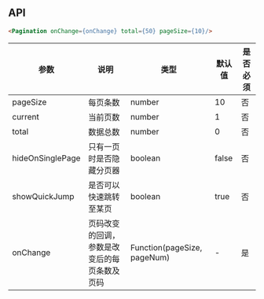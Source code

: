 ## API

```html
<Pagination onChange={onChange} total={50} pageSize={10}/>
```

| 参数 | 说明 | 类型 | 默认值 | 是否必须 |
| --- | --- | --- | --- | --- |
| pageSize | 每页条数 | number | 10 | 否 |
| current | 当前页数 | number | 1 | 否 |
| total | 数据总数 | number | 0 | 否 |
| hideOnSinglePage | 只有一页时是否隐藏分页器 | boolean | false | 否 |
| showQuickJump | 是否可以快速跳转至某页 | boolean | true | 否 |
| onChange | 页码改变的回调，参数是改变后的每页条数及页码 | Function(pageSize, pageNum) | - | 是 |